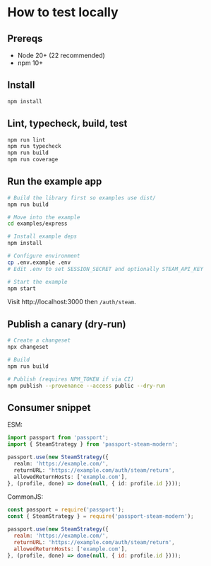 # How to test locally

## Prereqs
- Node 20+ (22 recommended)
- npm 10+

## Install
```bash
npm install
```

## Lint, typecheck, build, test
```bash
npm run lint
npm run typecheck
npm run build
npm run coverage
```

## Run the example app
```bash
# Build the library first so examples use dist/
npm run build

# Move into the example
cd examples/express

# Install example deps
npm install

# Configure environment
cp .env.example .env
# Edit .env to set SESSION_SECRET and optionally STEAM_API_KEY

# Start the example
npm start
```

Visit http://localhost:3000 then `/auth/steam`.

## Publish a canary (dry-run)
```bash
# Create a changeset
npx changeset

# Build
npm run build

# Publish (requires NPM_TOKEN if via CI)
npm publish --provenance --access public --dry-run
```

## Consumer snippet

ESM:
```ts
import passport from 'passport';
import { SteamStrategy } from 'passport-steam-modern';

passport.use(new SteamStrategy({
  realm: 'https://example.com/',
  returnURL: 'https://example.com/auth/steam/return',
  allowedReturnHosts: ['example.com'],
}, (profile, done) => done(null, { id: profile.id })));
```

CommonJS:
```js
const passport = require('passport');
const { SteamStrategy } = require('passport-steam-modern');

passport.use(new SteamStrategy({
  realm: 'https://example.com/',
  returnURL: 'https://example.com/auth/steam/return',
  allowedReturnHosts: ['example.com'],
}, (profile, done) => done(null, { id: profile.id })));
```
